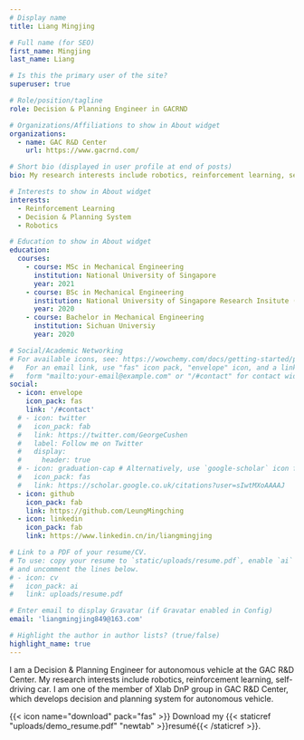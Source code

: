 ```yaml
---
# Display name
title: Liang Mingjing

# Full name (for SEO)
first_name: Mingjing
last_name: Liang

# Is this the primary user of the site?
superuser: true

# Role/position/tagline
role: Decision & Planning Engineer in GACRND

# Organizations/Affiliations to show in About widget
organizations:
  - name: GAC R&D Center
    url: https://www.gacrnd.com/

# Short bio (displayed in user profile at end of posts)
bio: My research interests include robotics, reinforcement learning, self-driving car.

# Interests to show in About widget
interests:
  - Reinforcement Learning
  - Decision & Planning System
  - Robotics

# Education to show in About widget
education:
  courses:
    - course: MSc in Mechanical Engineering
      institution: National University of Singapore
      year: 2021
    - course: BSc in Mechanical Engineering
      institution: National University of Singapore Research Insitute (Suzhou)
      year: 2020
    - course: Bachelor in Mechanical Engineering
      institution: Sichuan Universiy
      year: 2020

# Social/Academic Networking
# For available icons, see: https://wowchemy.com/docs/getting-started/page-builder/#icons
#   For an email link, use "fas" icon pack, "envelope" icon, and a link in the
#   form "mailto:your-email@example.com" or "/#contact" for contact widget.
social:
  - icon: envelope
    icon_pack: fas
    link: '/#contact'
  # - icon: twitter
  #   icon_pack: fab
  #   link: https://twitter.com/GeorgeCushen
  #   label: Follow me on Twitter
  #   display:
  #     header: true
  # - icon: graduation-cap # Alternatively, use `google-scholar` icon from `ai` icon pack
  #   icon_pack: fas
  #   link: https://scholar.google.co.uk/citations?user=sIwtMXoAAAAJ
  - icon: github
    icon_pack: fab
    link: https://github.com/LeungMingching
  - icon: linkedin
    icon_pack: fab
    link: https://www.linkedin.cn/in/liangmingjing

# Link to a PDF of your resume/CV.
# To use: copy your resume to `static/uploads/resume.pdf`, enable `ai` icons in `params.yaml`,
# and uncomment the lines below.
# - icon: cv
#   icon_pack: ai
#   link: uploads/resume.pdf

# Enter email to display Gravatar (if Gravatar enabled in Config)
email: 'liangmingjing849@163.com'

# Highlight the author in author lists? (true/false)
highlight_name: true
---
```


I am a Decision & Planning Engineer for autonomous vehicle at the GAC R&D Center. My research interests include robotics, reinforcement learning, self-driving car. I am one of the member of Xlab DnP group in GAC R&D Center, which develops decision and planning system for autonomous vehicle.

{{< icon name="download" pack="fas" >}} Download my {{< staticref "uploads/demo_resume.pdf" "newtab" >}}resumé{{< /staticref >}}.
